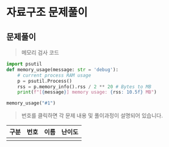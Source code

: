 # 자료구조 문제풀이

## 문제풀이 

> 메모리 검사 코드 

```py
import psutil
def memory_usage(message: str = 'debug'):
    # current process RAM usage
    p = psutil.Process()
    rss = p.memory_info().rss / 2 ** 20 # Bytes to MB
    print(f"[{message}] memory usage: {rss: 10.5f} MB")

memory_usage("#1")
```

> 번호를 클릭하면 각 문제 내용 및 풀이과정이 설명되어 있습니다.

| 구분  |번호|이름|난이도|
|:---:|:---:|:---:|:---:|
|||||
